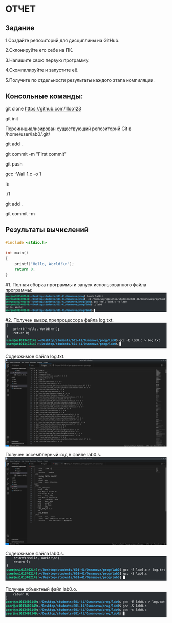 # ОТЧЕТ
## Задание
1.Создайте репозиторий для дисциплины на GitHub.

2.Склонируйте его себе на ПК.

3.Напишите свою первую программу.

4.Скомпилируйте и запустите её.

5.Получите по отдельности результаты каждого этапа компиляции.

## Консольные команды:
git clone https://github.com/llloo123

git init

Переинициализирован существующий репозиторий Git в /home/user/lab0/.git/

git add .

git commit -m "First commit"

git push

gcc -Wall 1.c -o 1

ls 

./1

git add .

git commit -m 

## Результаты вычислений

```c
#include <stdio.h>

int main()
{
    printf("Hello, World!\n");
    return 0;
} 
```

#1. Полная сборка программы и запуск использованного файла программы:
![pic 1](pics/1.png) 

#2. Получен вывод препроцессора файла log.txt.
![pic 2](pics/2.png)

Содержимое файла log.txt.
![pic 3](pics/3.png) 

Получен ассемблерный код в файле lab0.s.
![pic 4](pics/4.png) 

Содержимое файла lab0.s.
![pic 5](pics/5.png) 

Получен объектный файл lab0.o.
![pic 6](pics/6.png) 
